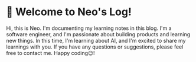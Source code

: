 # 👋 Welcome to Neo's Log!

Hi, this is Neo. I'm documenting my learning notes in this blog.
I'm a software engineer, and I'm passionate about building products and learning new things.
In this time, I'm learning about AI, and I'm excited to share my learnings with you.
If you have any questions or suggestions, please feel free to contact me.
Happy coding😉!
